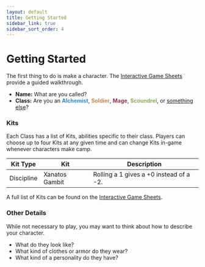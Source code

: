 ```yaml
---
layout: default
title: Getting Started
sidebar_link: true
sidebar_sort_order: 4
---
```


# Getting Started

The first thing to do is make a character. The [Interactive Game Sheets](https://docs.google.com/spreadsheets/d/1SPwXaMx6Yy55YtODYAHVMJWfV3SEqT7iQid76qavQCo/edit?usp=sharing) provide a guided walkthrough.

* **Name:** What are you called?
* **Class:** Are you an **<span style="color:#268bd2">Alchemist</span>**, **<span style="color:#d28445">Soldier</span>**, **<span style="color:#953553">Mage</span>**, **<span style="color:#90a959">Scoundrel</span>**, or [something else](hybrid_classes.md)?

### Kits

Each Class has a list of Kits, abilities specific to their class. Players can choose up to four Kits at any given time and can change Kits in-game whenever characters make camp.

| Kit Type   | Kit            | Description                             |
| ---------- | -------------- | --------------------------------------- |
| Discipline | Xanatos Gambit | Rolling a 1 gives a +0 instead of a -2. |

A full list of Kits can be found on the [Interactive Game Sheets](https://docs.google.com/spreadsheets/d/1SPwXaMx6Yy55YtODYAHVMJWfV3SEqT7iQid76qavQCo/edit?usp=sharing).

### Other Details

While not necessary to play, you may want to think about how to describe your character.

* What do they look like?
* What kind of clothes or armor do they wear?
* What kind of a personality do they have?

<!-- ### Example Character Sheet -->

